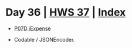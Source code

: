 # Day 36 | [HWS 37](https://www.hackingwithswift.com/100/swiftui/37) | [Index](https://github.com/JulesMoorhouse/100DaysOfSwiftUI/blob/main/README.md)

- [P07D iExpense](https://github.com/JulesMoorhouse/100DaysOfSwiftUI/blob/main/P07D%20iExpense/P07D%20iExpense/ContentView.swift)

- Codable / JSONEncoder.